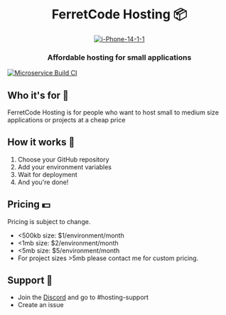 <div align="center">
  <h1>FerretCode Hosting 📦</h1>
<a href="https://ibb.co/p145dJv"><img src="https://i.ibb.co/p145dJv/i-Phone-14-1-1.png" alt="i-Phone-14-1-1" border="0"></a>
</div>

<h3 align="center">Affordable hosting for small applications</h3>

[![Microservice Build CI](https://github.com/FerretCode-Freelancing/fc-hosting/actions/workflows/microservice-build.yml/badge.svg)](https://github.com/FerretCode-Freelancing/fc-hosting/actions/workflows/microservice-build.yml)

## Who it's for 🧑

FerretCode Hosting is for people who want to host small to medium size applications or projects at a cheap price

## How it works 📝

1. Choose your GitHub repository
2. Add your environment variables
3. Wait for deployment
4. And you're done!

## Pricing 💵

Pricing is subject to change.

- <500kb size: $1/environment/month
- <1mb size: $2/environment/month
- <5mb size: $5/environment/month
- For project sizes >5mb please contact me for custom pricing.

## Support 📧

- Join the [Discord](https://discord.gg/NnM5QrBTux) and go to #hosting-support
- Create an issue
